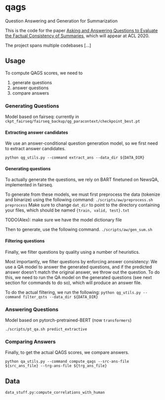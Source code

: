 # qags
Question Answering and Generation for Summarization

This is the code for the paper [Asking and Answering Questions to Evaluate the Factual Consistency of Summaries](https://arxiv.org/abs/2004.04228), which will appear at ACL 2020.

The project spans multiple codebases [...]



## Usage

To compute QAGS scores, we need to

1. generate questions
2. answer questions
3. compare answers


### Generating Questions

Model based on fairseq: currently in `ckpt_fairseq/fairseq_backup/qg_paracontext/checkpoint_best.pt`

#### Extracting answer candidates

We use an answer-conditional question generation model, so we first need to extract answer candidates.

```python qg_utils.py --command extract_ans --data_dir ${DATA_DIR}```

#### Generating questions

To actually generate the questions, we rely on BART finetuned on NewsQA, implemented in fairseq.

To generate from these models, we must first preprocess the data (tokenize and binarize) using the following command:
```./scripts/aw/preprocess.sh preprocess```
Make sure to change `dat_dir` to point to the directory containing your files, which should be named `{train, valid, test}.txt`

TODO(Alex): make sure we have the model dictionary file

Then to generate, use the following command.
```./scripts/aw/gen_sum.sh```

#### Filtering questions

Finally, we filter questions by quality using a number of heuristics.

Most importantly, we filter questions by enforcing answer consistency: 
We use a QA model to answer the generated questions, and if the predicted answer doesn't match the original answer, we throw out the question.
To do this, we need to run the QA model on the generated questions (see next section for commands to do so), which will produce an answer file.

To do the actual filtering, we run the following:
```python qg_utils.py --command filter_qsts --data_dir ${DATA_DIR}```


### Answering Questions

Model based on pytorch-pretrained-BERT (now `transformers`)

```./scripts/pt_qa.sh predict_extractive```


### Comparing Answers

Finally, to get the actual QAGS scores, we compare answers.

```python qa_utils.py --command compute_qags --src-ans-file ${src_ans_file} --trg-ans-file ${trg_ans_file}```



## Data

```data_stuff.py:compute_correlations_with_human```
